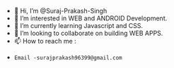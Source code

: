 - 👋 Hi, I’m @Suraj-Prakash-Singh
- 👀 I’m interested in WEB and ANDROID Development.
- 🌱 I’m currently learning Javascript and CSS.
- 💞️ I’m looking to collaborate on building WEB APPS.
- 📫 How to reach me : 
-     Email -surajprakash96399@gmail.com

<!---
Suraj-Prakash-Singh/Suraj-Prakash-Singh is a ✨ special ✨ repository because its `README.md` (this file) appears on your GitHub profile.
You can click the Preview link to take a look at your changes.
--->
